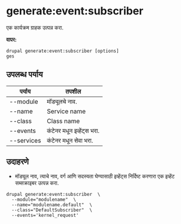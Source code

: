 # generate:event:subscriber
एक कार्यक्रम ग्राहक उत्पन्न करा.

**वापर:**
```
drupal generate:event:subscriber [options]
ges
```

## उपलब्ध पर्याय
पर्याय | तपशील
-------|-------------
--module | मॉड्यूलचे नाव.
--name | Service name
--class | Class name
--events | कंटेनर मधून इव्हेंट्स भरा.
--services | कंटेनर मधून सेवा भरा.

## उदाहरणे
* मॉड्यूल नाव, त्याचे नाव, वर्ग आणि सदस्यता घेण्यासाठी इव्हेंट्स निर्दिष्ट करणारा एक इव्हेंट सब्सक्राइबर उत्पन्न करा.
```
drupal generate:event:subscriber  \
  --module="modulename"  \
  --name="modulename.default"  \
  --class="DefaultSubscriber"  \
  --events='kernel_request'
```
